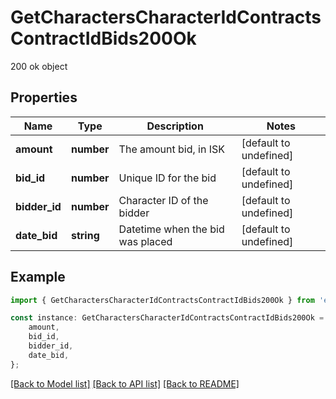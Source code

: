 # GetCharactersCharacterIdContractsContractIdBids200Ok

200 ok object

## Properties

Name | Type | Description | Notes
------------ | ------------- | ------------- | -------------
**amount** | **number** | The amount bid, in ISK | [default to undefined]
**bid_id** | **number** | Unique ID for the bid | [default to undefined]
**bidder_id** | **number** | Character ID of the bidder | [default to undefined]
**date_bid** | **string** | Datetime when the bid was placed | [default to undefined]

## Example

```typescript
import { GetCharactersCharacterIdContractsContractIdBids200Ok } from 'eve-esi-client-ts';

const instance: GetCharactersCharacterIdContractsContractIdBids200Ok = {
    amount,
    bid_id,
    bidder_id,
    date_bid,
};
```

[[Back to Model list]](../README.md#documentation-for-models) [[Back to API list]](../README.md#documentation-for-api-endpoints) [[Back to README]](../README.md)
